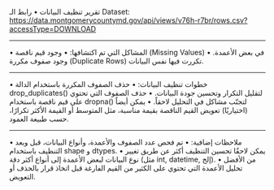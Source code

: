 تقرير تنظيف البيانات
• رابط الـ Dataset:
https://data.montgomerycountymd.gov/api/views/v76h-r7br/rows.csv?accessType=DOWNLOAD
________________________________________
• المشاكل التي تم اكتشافها:
•	وجود قيم ناقصة (Missing Values) في بعض الأعمدة.
•	وجود صفوف مكررة (Duplicate Rows) تكررت فيها نفس البيانات.
________________________________________
• خطوات تنظيف البيانات:
•	حذف الصفوف المكررة باستخدام الدالة  drop_duplicates() لتقليل التكرار وتحسين جودة البيانات.
•	 حذف الصفوف التي تحتوي على قيم ناقصة باستخدام dropna() لتجنّب مشاكل في التحليل لاحقاً.
•	يمكن أيضاً (اختياريًا) تعويض القيم الناقصة بقيمة مناسبة، مثل المتوسط أو القيمة الأكثر تكرارًا، حسب طبيعة العمود.
________________________________________
• ملاحظات إضافية:
•	تم فحص عدد الصفوف والأعمدة، وأنواع البيانات، قبل وبعد التنظيف باستخدام shape و dtypes.
•	يمكن لاحقًا تحسين التنظيف أكثر عن طريق تغيير نوع البيانات لبعض الأعمدة إلى أنواع أكثر دقة (مثل  int, datetime, إلخ).
•	من الأفضل تحليل الأعمدة التي تحتوي على الكثير من القيم الفارغة قبل اتخاذ قرار بالحذف أو التعويض.


